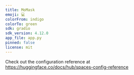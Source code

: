 ```yaml
---
title: MoMask
emoji: 💻
colorFrom: indigo
colorTo: green
sdk: gradio
sdk_version: 4.12.0
app_file: app.py
pinned: false
license: mit
---
```


Check out the configuration reference at https://huggingface.co/docs/hub/spaces-config-reference

